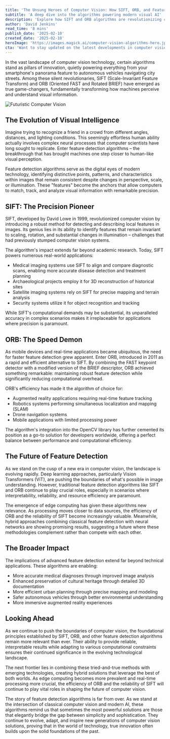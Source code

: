 ```yaml
---
title: 'The Unsung Heroes of Computer Vision: How SIFT, ORB, and Feature Detection Are Shaping Our Visual Future'
subtitle: 'A deep dive into the algorithms powering modern visual AI'
description: 'Explore how SIFT and ORB algorithms are revolutionizing computer vision technology, from smartphone cameras to autonomous vehicles. Learn about their unique strengths and how they\'re shaping the future of visual AI.'
author: 'David Jenkins'
read_time: '8 mins'
publish_date: '2025-02-10'
created_date: '2025-02-10'
heroImage: 'https://images.magick.ai/computer-vision-algorithms-hero.jpg'
cta: 'Want to stay updated on the latest developments in computer vision and AI? Follow us on LinkedIn for expert insights and cutting-edge technology updates that are transforming the future of visual computing.'
---
```


In the vast landscape of computer vision technology, certain algorithms stand as pillars of innovation, quietly powering everything from your smartphone's panorama feature to autonomous vehicles navigating city streets. Among these silent revolutionaries, SIFT (Scale-Invariant Feature Transform) and ORB (Oriented FAST and Rotated BRIEF) have emerged as true game-changers, fundamentally transforming how machines perceive and understand visual information.

![Futuristic Computer Vision](https://i.magick.ai/PIXE/1739173733016_magick_img.webp)

## The Evolution of Visual Intelligence

Imagine trying to recognize a friend in a crowd from different angles, distances, and lighting conditions. This seemingly effortless human ability actually involves complex neural processes that computer scientists have long sought to replicate. Enter feature detection algorithms – the breakthrough that has brought machines one step closer to human-like visual perception.

Feature detection algorithms serve as the digital eyes of modern technology, identifying distinctive points, patterns, and characteristics within images that remain consistent despite changes in perspective, scale, or illumination. These "features" become the anchors that allow computers to match, track, and analyze visual information with remarkable precision.

## SIFT: The Precision Pioneer

SIFT, developed by David Lowe in 1999, revolutionized computer vision by introducing a robust method for detecting and describing local features in images. Its genius lies in its ability to identify features that remain invariant to scaling, rotation, and substantial changes in illumination – challenges that had previously stumped computer vision systems.

The algorithm's impact extends far beyond academic research. Today, SIFT powers numerous real-world applications:

- Medical imaging systems use SIFT to align and compare diagnostic scans, enabling more accurate disease detection and treatment planning
- Archaeological projects employ it for 3D reconstruction of historical sites
- Satellite imaging systems rely on SIFT for precise mapping and terrain analysis
- Security systems utilize it for object recognition and tracking

While SIFT's computational demands may be substantial, its unparalleled accuracy in complex scenarios makes it irreplaceable for applications where precision is paramount.

## ORB: The Speed Demon

As mobile devices and real-time applications became ubiquitous, the need for faster feature detection grew apparent. Enter ORB, introduced in 2011 as a rapid and efficient alternative to SIFT. By combining the FAST keypoint detector with a modified version of the BRIEF descriptor, ORB achieved something remarkable: maintaining robust feature detection while significantly reducing computational overhead.

ORB's efficiency has made it the algorithm of choice for:

- Augmented reality applications requiring real-time feature tracking
- Robotics systems performing simultaneous localization and mapping (SLAM)
- Drone navigation systems
- Mobile applications with limited processing power

The algorithm's integration into the OpenCV library has further cemented its position as a go-to solution for developers worldwide, offering a perfect balance between performance and computational efficiency.

## The Future of Feature Detection

As we stand on the cusp of a new era in computer vision, the landscape is evolving rapidly. Deep learning approaches, particularly Vision Transformers (ViT), are pushing the boundaries of what's possible in image understanding. However, traditional feature detection algorithms like SIFT and ORB continue to play crucial roles, especially in scenarios where interpretability, reliability, and resource efficiency are paramount.

The emergence of edge computing has given these algorithms new relevance. As processing moves closer to data sources, the efficiency of ORB and the reliability of SIFT become increasingly valuable. Meanwhile, hybrid approaches combining classical feature detection with neural networks are showing promising results, suggesting a future where these methodologies complement rather than compete with each other.

## The Broader Impact

The implications of advanced feature detection extend far beyond technical applications. These algorithms are enabling:

- More accurate medical diagnoses through improved image analysis
- Enhanced preservation of cultural heritage through detailed 3D documentation
- More efficient urban planning through precise mapping and modeling
- Safer autonomous vehicles through better environmental understanding
- More immersive augmented reality experiences

## Looking Ahead

As we continue to push the boundaries of computer vision, the foundational principles established by SIFT, ORB, and other feature detection algorithms remain more relevant than ever. Their ability to provide reliable, interpretable results while adapting to various computational constraints ensures their continued significance in the evolving technological landscape.

The next frontier lies in combining these tried-and-true methods with emerging technologies, creating hybrid solutions that leverage the best of both worlds. As edge computing becomes more prevalent and real-time processing more crucial, the efficiency of ORB and the reliability of SIFT will continue to play vital roles in shaping the future of computer vision.

The story of feature detection algorithms is far from over. As we stand at the intersection of classical computer vision and modern AI, these algorithms remind us that sometimes the most powerful solutions are those that elegantly bridge the gap between simplicity and sophistication. They continue to evolve, adapt, and inspire new generations of computer vision solutions, proving that in the world of technology, true innovation often builds upon the solid foundations of the past.